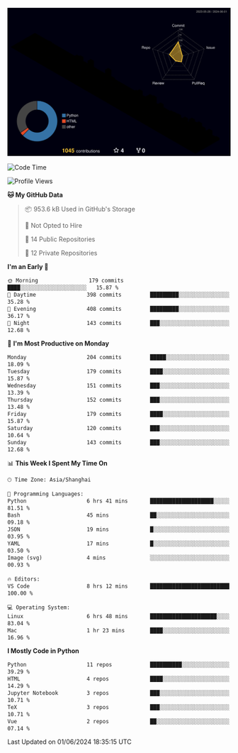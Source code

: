 <!--![](https://raw.githubusercontent.com/BorisYang326/BorisYang326/output/github-contribution-grid-snake-dark.svg) -->
![](./profile-3d-contrib/profile-night-rainbow.svg)
<!--START_SECTION:waka-->
![Code Time](http://img.shields.io/badge/Code%20Time-242%20hrs%2037%20mins-blue)

![Profile Views](http://img.shields.io/badge/Profile%20Views-0-blue)

**🐱 My GitHub Data** 

> 📦 953.6 kB Used in GitHub's Storage 
 > 
> 🚫 Not Opted to Hire
 > 
> 📜 14 Public Repositories 
 > 
> 🔑 12 Private Repositories 
 > 
**I'm an Early 🐤** 

```text
🌞 Morning                179 commits         ████░░░░░░░░░░░░░░░░░░░░░   15.87 % 
🌆 Daytime                398 commits         █████████░░░░░░░░░░░░░░░░   35.28 % 
🌃 Evening                408 commits         █████████░░░░░░░░░░░░░░░░   36.17 % 
🌙 Night                  143 commits         ███░░░░░░░░░░░░░░░░░░░░░░   12.68 % 
```
📅 **I'm Most Productive on Monday** 

```text
Monday                   204 commits         █████░░░░░░░░░░░░░░░░░░░░   18.09 % 
Tuesday                  179 commits         ████░░░░░░░░░░░░░░░░░░░░░   15.87 % 
Wednesday                151 commits         ███░░░░░░░░░░░░░░░░░░░░░░   13.39 % 
Thursday                 152 commits         ███░░░░░░░░░░░░░░░░░░░░░░   13.48 % 
Friday                   179 commits         ████░░░░░░░░░░░░░░░░░░░░░   15.87 % 
Saturday                 120 commits         ███░░░░░░░░░░░░░░░░░░░░░░   10.64 % 
Sunday                   143 commits         ███░░░░░░░░░░░░░░░░░░░░░░   12.68 % 
```


📊 **This Week I Spent My Time On** 

```text
🕑︎ Time Zone: Asia/Shanghai

💬 Programming Languages: 
Python                   6 hrs 41 mins       ████████████████████░░░░░   81.51 % 
Bash                     45 mins             ██░░░░░░░░░░░░░░░░░░░░░░░   09.18 % 
JSON                     19 mins             █░░░░░░░░░░░░░░░░░░░░░░░░   03.95 % 
YAML                     17 mins             █░░░░░░░░░░░░░░░░░░░░░░░░   03.50 % 
Image (svg)              4 mins              ░░░░░░░░░░░░░░░░░░░░░░░░░   00.93 % 

🔥 Editors: 
VS Code                  8 hrs 12 mins       █████████████████████████   100.00 % 

💻 Operating System: 
Linux                    6 hrs 48 mins       █████████████████████░░░░   83.04 % 
Mac                      1 hr 23 mins        ████░░░░░░░░░░░░░░░░░░░░░   16.96 % 
```

**I Mostly Code in Python** 

```text
Python                   11 repos            ██████████░░░░░░░░░░░░░░░   39.29 % 
HTML                     4 repos             ████░░░░░░░░░░░░░░░░░░░░░   14.29 % 
Jupyter Notebook         3 repos             ███░░░░░░░░░░░░░░░░░░░░░░   10.71 % 
TeX                      3 repos             ███░░░░░░░░░░░░░░░░░░░░░░   10.71 % 
Vue                      2 repos             ██░░░░░░░░░░░░░░░░░░░░░░░   07.14 % 
```




 Last Updated on 01/06/2024 18:35:15 UTC
<!--END_SECTION:waka-->
